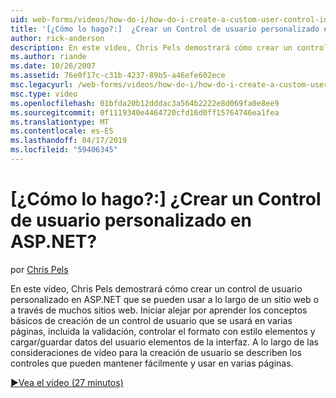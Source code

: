 ```yaml
---
uid: web-forms/videos/how-do-i/how-do-i-create-a-custom-user-control-in-aspnet
title: '[¿Cómo lo hago?:]  ¿Crear un Control de usuario personalizado en ASP.NET? | Microsoft Docs'
author: rick-anderson
description: En este vídeo, Chris Pels demostrará cómo crear un control de usuario personalizado en ASP.NET que se pueden usar a lo largo de un sitio web o a través de muchos sitios web. STA...
ms.author: riande
ms.date: 10/26/2007
ms.assetid: 76e0f17c-c31b-4237-89b5-a46efe602ece
msc.legacyurl: /web-forms/videos/how-do-i/how-do-i-create-a-custom-user-control-in-aspnet
msc.type: video
ms.openlocfilehash: 01bfda20b12dddac3a564b2222e8d069fa0e8ee9
ms.sourcegitcommit: 0f1119340e4464720cfd16d0ff15764746ea1fea
ms.translationtype: MT
ms.contentlocale: es-ES
ms.lasthandoff: 04/17/2019
ms.locfileid: "59406345"
---
```

# <a name="how-do-i--create-a-custom-user-control-in-aspnet"></a>[¿Cómo lo hago?:]  ¿Crear un Control de usuario personalizado en ASP.NET?

por [Chris Pels](https://twitter.com/chrispels)

En este vídeo, Chris Pels demostrará cómo crear un control de usuario personalizado en ASP.NET que se pueden usar a lo largo de un sitio web o a través de muchos sitios web. Iniciar alejar por aprender los conceptos básicos de creación de un control de usuario que se usará en varias páginas, incluida la validación, controlar el formato con estilo elementos y cargar/guardar datos del usuario elementos de la interfaz. A lo largo de las consideraciones de vídeo para la creación de usuario se describen los controles que pueden mantener fácilmente y usar en varias páginas.

[&#9654;Vea el vídeo (27 minutos)](https://channel9.msdn.com/Blogs/ASP-NET-Site-Videos/how-do-i-create-a-custom-user-control-in-aspnet)

